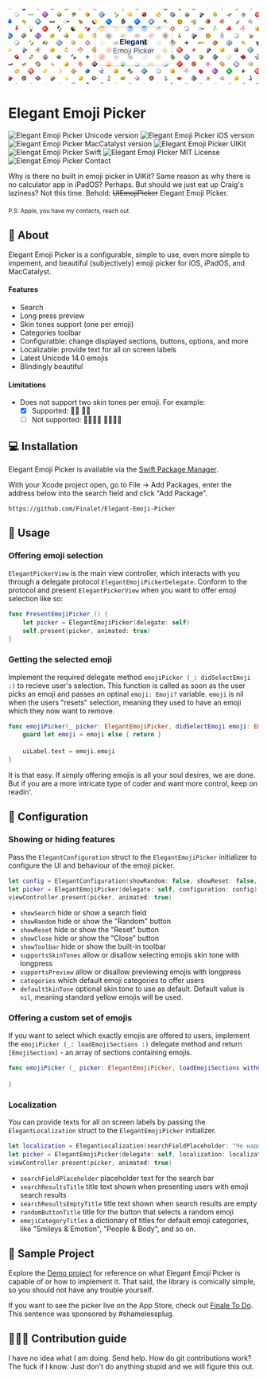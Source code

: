 ![Elegant Emoji Picker Swift UIKit](https://github.com/Finalet/Elegant-Emoji-Picker/blob/main/Documentation/Github%20Hero.png)

# Elegant Emoji Picker
![Elegant Emoji Picker Unicode version](https://img.shields.io/badge/Unicode-14.0-blue)
![Elegant Emoji Picker iOS version](https://img.shields.io/badge/iOS-13.0%2B-blue)
![Elegant Emoji Picker MacCatalyst version](https://img.shields.io/badge/MacCatalyst-13.0%2B-blue)
![Elegant Emoji Picker UIKit](https://img.shields.io/badge/Framework-UIKit-red)
![Elengat Emoji Picker Swift](https://img.shields.io/badge/Language-Swift-orange)
![Elegant Emoji Picker MIT License](https://img.shields.io/github/license/finalet/elegant-emoji-picker)
![Elengat Emoji Picker Contact](https://img.shields.io/badge/Contact-%40GrantOgany-darkgray?link=https://twitter.com/GrantOgany)

Why is there no built in emoji picker in UIKit? Same reason as why there is no calculator app in iPadOS? Perhaps. But should we just eat up Craig's laziness? Not this time.
Behold: ~~UIEmojiPicker~~ Elegant Emoji Picker.

<sub>P.S: Apple, you have my contacts, reach out.</sub>

## 🤔 About

Elegant Emoji Picker is a configurable, simple to use, even more simple to impement, and beautiful (subjectively) emoji picker for iOS, iPadOS, and MacCatalyst. 

#### Features
- Search
- Long press preview
- Skin tones support (one per emoji)
- Categories toolbar 
- Configuratble: change displayed sections, buttons, options, and more
- Localizable: provide text for all on screen labels
- Latest Unicode 14.0 emojis
- Blindingly beautiful

#### Limitations
- Does not support two skin tones per emoji. For example:
  - [x] Supported: 🤝🏻  🤝🏿 
  - [ ] Not supported: 🫱🏿‍🫲🏻   🫱🏼‍🫲🏿 

## 💻 Installation

Elegant Emoji Picker is available via the [Swift Package Manager](https://www.swift.org/package-manager/).

With your Xcode project open, go to File → Add Packages, enter the address below into the search field and click "Add Package".

```
https://github.com/Finalet/Elegant-Emoji-Picker
```

## 👀 Usage

### Offering emoji selection

`ElegantPickerView` is the main view controller, which interacts with you through a delegate protocol `ElegantEmojiPickerDelegate`. Conform to the protocol and present `ElegantPickerView` when you want to offer emoji selection like so:

```swift
func PresentEmojiPicker () {
    let picker = ElegantEmojiPicker(delegate: self)
    self.present(picker, animated: true)
}
```

### Getting the selected emoji

Implement the required delegate method `emojiPicker (_: didSelectEmoji :)` to recieve user's selection. This function is called as soon as the user picks an emoji and passes an optinal `emoji: Emoji?` variable. `emoji` is nil when the users "resets" selection, meaning they used to have an emoji which they now want to remove. 

```swift
func emojiPicker(_ picker: ElegantEmojiPicker, didSelectEmoji emoji: Emoji?) {
    guard let emoji = emoji else { return }
    
    uiLabel.text = emoji.emoji
}
```

It is that easy. If simply offering emojis is all your soul desires, we are done. But if you are a more intricate type of coder and want more control, keep on readin'.

## 🎨 Configuration

### Showing or hiding features

Pass the `ElegantConfiguration` struct to the `ElegantEmojiPicker` initializer to configure the UI and behaviour of the emoji picker.

```swift
let config = ElegantConfiguration(showRandom: false, showReset: false, defaultSkinTone: .Light)
let picker = ElegantEmojiPicker(delegate: self, configuration: config)
viewController.present(picker, animated: true)
```

- `showSearch` hide or show a search field
- `showRandom` hide or show the "Random" button 
- `showReset` hide or show the "Reset" button
- `showClose` hide or show the "Close" button
- `showToolbar` hide or show the built-in toolbar
- `supportsSkinTones` allow or disallow selecting emojis skin tone with longpress
- `supportsPreview` allow or disallow previewing emojis with longpress
- `categories` which default emoji categories to offer users
- `defaultSkinTone` optional skin tone to use as default. Default value is `nil`, meaning standard yellow emojis will be used.

### Offering a custom set of emojis

If you want to select which exactly emojis are offered to users, implement the `emojiPicker (_: loadEmojiSections :)` delegate method and return `[EmojiSection]` - an array of sections containing emojis.

```swift
func emojiPicker (_ picker: ElegantEmojiPicker, loadEmojiSections withConfiguration: ElegantConfiguration) -> [EmojiSection] {
    
}
```

### Localization 

You can provide texts for all on screen labels by passing the `ElegantLocalization` struct to the `ElegantEmojiPicker` initializer.

```swift
let localization = ElegantLocalization(searchFieldPlaceholder: "Че надо", randomButtonTitle: "Хз го рандом")
let picker = ElegantEmojiPicker(delegate: self, localization: localization)
viewController.present(picker, animated: true)
```

- `searchFieldPlaceholder` placeholder text for the search bar
- `searchResultsTitle` title text shown when presenting users with emoji search results
- `searchResultsEmptyTitle` title text shown when search results are empty
- `randomButtonTitle` title for the button that selects a random emoji
- `emojiCategoryTitles` a dictionary of titles for default emoji categories, like "Smileys & Emotion", "People & Body", and so on.

## 📱 Sample Project

Explore the [Demo project](https://github.com/Finalet/Elegant-Emoji-Picker/tree/main/Demo) for reference on what Elegant Emoji Picker is capable of or how to implement it. That said, the library is comically simple, so you should not have any trouble yourself. 

If you want to see the picker live on the App Store, check out [Finale To Do](https://apps.apple.com/app/apple-store/id1622931101). This sentence was sponsored by #shamelessplug.

## 🤷🏻‍♂️ Contribution guide

I have no idea what I am doing. Send help. How do git contributions work? The fuck if I know. Just don't do anything stupid and we will figure this out.
